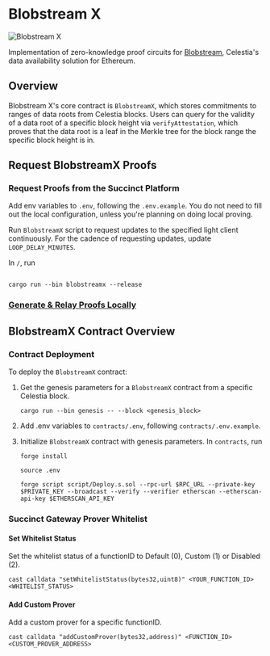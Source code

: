 # Blobstream X

![Blobstream X](https://pbs.twimg.com/media/F85boT-bYAAF1hM?format=jpg&name=4096x4096)

Implementation of zero-knowledge proof circuits for [Blobstream](https://docs.celestia.org/developers/blobstream), Celestia's data availability solution for Ethereum.

## Overview

Blobstream X's core contract is `BlobstreamX`, which stores commitments to ranges of data roots from Celestia blocks. Users can query for the validity of a data root of a specific block height via `verifyAttestation`, which proves that the data root is a leaf in the Merkle tree for the block range the specific block height is in.

## Request BlobstreamX Proofs

### Request Proofs from the Succinct Platform

Add env variables to `.env`, following the `.env.example`. You do not need to fill out the local configuration, unless you're planning on doing local proving.

Run `BlobstreamX` script to request updates to the specified light client continuously. For the cadence of requesting updates, update `LOOP_DELAY_MINUTES`.

In `/`, run

```

cargo run --bin blobstreamx --release

```

### [Generate & Relay Proofs Locally](https://hackmd.io/@succinctlabs/HJE7XRrup)

## BlobstreamX Contract Overview

### Contract Deployment

To deploy the `BlobstreamX` contract:

1. Get the genesis parameters for a `BlobstreamX` contract from a specific Celestia block.

   ```shell
   cargo run --bin genesis -- --block <genesis_block>
   ```

2. Add .env variables to `contracts/.env`, following `contracts/.env.example`.
3. Initialize `BlobstreamX` contract with genesis parameters. In `contracts`, run

   ```shell
   forge install

   source .env

   forge script script/Deploy.s.sol --rpc-url $RPC_URL --private-key $PRIVATE_KEY --broadcast --verify --verifier etherscan --etherscan-api-key $ETHERSCAN_API_KEY
   ```

### Succinct Gateway Prover Whitelist

#### Set Whitelist Status

Set the whitelist status of a functionID to Default (0), Custom (1) or Disabled (2).

```shell
cast calldata "setWhitelistStatus(bytes32,uint8)" <YOUR_FUNCTION_ID> <WHITELIST_STATUS>
```

#### Add Custom Prover

Add a custom prover for a specific functionID.

```shell
cast calldata "addCustomProver(bytes32,address)" <FUNCTION_ID> <CUSTOM_PROVER_ADDRESS>
```
